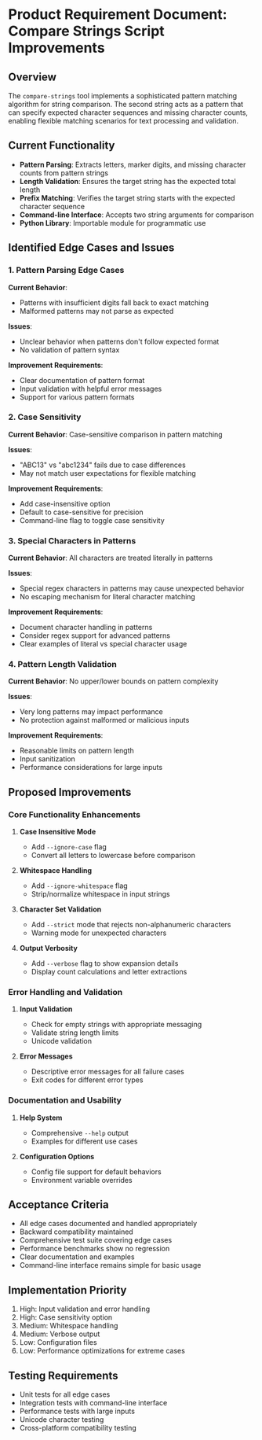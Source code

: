 # Product Requirement Document: Compare Strings Script Improvements

## Overview
The `compare-strings` tool implements a sophisticated pattern matching algorithm for string comparison. The second string acts as a pattern that can specify expected character sequences and missing character counts, enabling flexible matching scenarios for text processing and validation.

## Current Functionality
- **Pattern Parsing**: Extracts letters, marker digits, and missing character counts from pattern strings
- **Length Validation**: Ensures the target string has the expected total length
- **Prefix Matching**: Verifies the target string starts with the expected character sequence
- **Command-line Interface**: Accepts two string arguments for comparison
- **Python Library**: Importable module for programmatic use

## Identified Edge Cases and Issues

### 1. Pattern Parsing Edge Cases
**Current Behavior**:
- Patterns with insufficient digits fall back to exact matching
- Malformed patterns may not parse as expected

**Issues**:
- Unclear behavior when patterns don't follow expected format
- No validation of pattern syntax

**Improvement Requirements**:
- Clear documentation of pattern format
- Input validation with helpful error messages
- Support for various pattern formats

### 2. Case Sensitivity
**Current Behavior**: Case-sensitive comparison in pattern matching

**Issues**:
- "ABC13" vs "abc1234" fails due to case differences
- May not match user expectations for flexible matching

**Improvement Requirements**:
- Add case-insensitive option
- Default to case-sensitive for precision
- Command-line flag to toggle case sensitivity

### 3. Special Characters in Patterns
**Current Behavior**: All characters are treated literally in patterns

**Issues**:
- Special regex characters in patterns may cause unexpected behavior
- No escaping mechanism for literal character matching

**Improvement Requirements**:
- Document character handling in patterns
- Consider regex support for advanced patterns
- Clear examples of literal vs special character usage

### 4. Pattern Length Validation
**Current Behavior**: No upper/lower bounds on pattern complexity

**Issues**:
- Very long patterns may impact performance
- No protection against malformed or malicious inputs

**Improvement Requirements**:
- Reasonable limits on pattern length
- Input sanitization
- Performance considerations for large inputs

## Proposed Improvements

### Core Functionality Enhancements
1. **Case Insensitive Mode**
   - Add `--ignore-case` flag
   - Convert all letters to lowercase before comparison

2. **Whitespace Handling**
   - Add `--ignore-whitespace` flag
   - Strip/normalize whitespace in input strings

3. **Character Set Validation**
   - Add `--strict` mode that rejects non-alphanumeric characters
   - Warning mode for unexpected characters

4. **Output Verbosity**
   - Add `--verbose` flag to show expansion details
   - Display count calculations and letter extractions

### Error Handling and Validation
1. **Input Validation**
   - Check for empty strings with appropriate messaging
   - Validate string length limits
   - Unicode validation

2. **Error Messages**
   - Descriptive error messages for all failure cases
   - Exit codes for different error types

### Documentation and Usability
1. **Help System**
   - Comprehensive `--help` output
   - Examples for different use cases

2. **Configuration Options**
   - Config file support for default behaviors
   - Environment variable overrides

## Acceptance Criteria
- All edge cases documented and handled appropriately
- Backward compatibility maintained
- Comprehensive test suite covering edge cases
- Performance benchmarks show no regression
- Clear documentation and examples
- Command-line interface remains simple for basic usage

## Implementation Priority
1. High: Input validation and error handling
2. High: Case sensitivity option
3. Medium: Whitespace handling
4. Medium: Verbose output
5. Low: Configuration files
6. Low: Performance optimizations for extreme cases

## Testing Requirements
- Unit tests for all edge cases
- Integration tests with command-line interface
- Performance tests with large inputs
- Unicode character testing
- Cross-platform compatibility testing